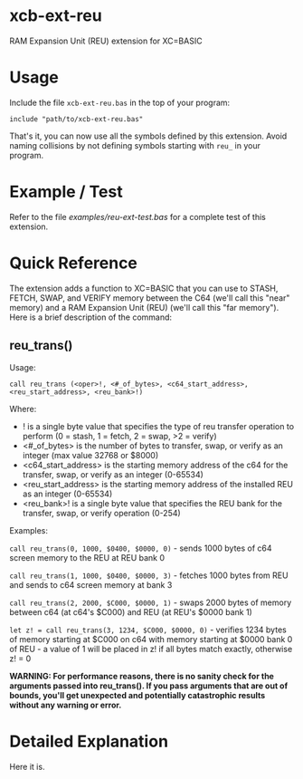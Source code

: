 # xcb-ext-reu
RAM Expansion Unit (REU) extension for XC=BASIC

# Usage

Include the file `xcb-ext-reu.bas` in the top of your program:

`include "path/to/xcb-ext-reu.bas"`
    
That's it, you can now use all the symbols defined by this extension. Avoid naming collisions by not defining symbols starting with `reu_` in your program.

# Example / Test

Refer to the file *examples/reu-ext-test.bas* for a complete test of this extension.

# Quick Reference

The extension adds a function to XC=BASIC that you can use to STASH, FETCH, SWAP, and VERIFY memory between the C64 (we'll call this "near" memory) and a RAM Expansion Unit (REU) (we'll call this "far memory"). Here is a brief description of the command:

## reu_trans()
Usage:

`call reu_trans (<oper>!, <#_of_bytes>, <c64_start_address>, <reu_start_address>, <reu_bank>!)`
  
Where:

* <oper>! is a single byte value that specifies the type of reu transfer operation to perform (0 = stash, 1 = fetch, 2 = swap, >2 = verify)
* <#_of_bytes> is the number of bytes to transfer, swap, or verify as an integer (max value 32768 or $8000) 
* <c64_start_address> is the starting memory address of the c64 for the transfer, swap, or verify as an integer (0-65534)
* <reu_start_address> is the starting memory address of the installed REU as an integer (0-65534)
* <reu_bank>! is a single byte value that specifies the REU bank for the transfer, swap, or verify operation (0-254)

Examples:

`call reu_trans(0, 1000, $0400, $0000, 0)` - sends 1000 bytes of c64 screen memory to the REU at REU bank 0

`call reu_trans(1, 1000, $0400, $0000, 3)` - fetches 1000 bytes from REU and sends to c64 screen memory at bank 3

`call reu_trans(2, 2000, $C000, $0000, 1)` - swaps 2000 bytes of memory between c64 (at c64's $C000) and REU (at REU's $0000 bank 1)

`let z! = call reu_trans(3, 1234, $C000, $0000, 0)` - verifies 1234 bytes of memory starting at $C000 on c64 with memory starting at $0000 bank 0 of REU - a value of 1 will be placed in z! if all bytes match exactly, otherwise z! = 0

**WARNING: For performance reasons, there is no sanity check for the arguments passed into reu_trans(). If you pass arguments that are out of bounds, you'll get unexpected and potentially catastrophic results without any warning or error.**

# Detailed Explanation

Here it is.

